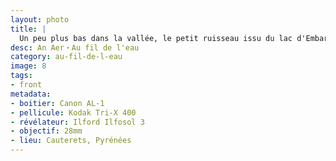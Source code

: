 ```yaml
---
layout: photo
title: |
  Un peu plus bas dans la vallée, le petit ruisseau issu du lac d'Embarrat grandit
desc: An Aer・Au fil de l'eau
category: au-fil-de-l-eau
image: 8
tags:
- front
metadata:
- boitier: Canon AL-1
- pellicule: Kodak Tri-X 400
- révélateur: Ilford Ilfosol 3
- objectif: 28mm
- lieu: Cauterets, Pyrénées
---
```


